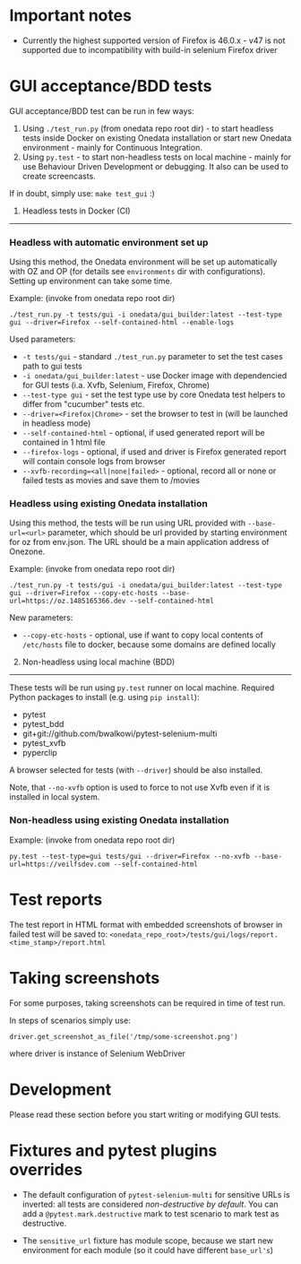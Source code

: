 Important notes
===============

- Currently the highest supported version of Firefox is 46.0.x - v47 is not supported due to incompatibility
with build-in selenium Firefox driver


GUI acceptance/BDD tests
========================

GUI acceptance/BDD test can be run in few ways:
1. Using ``./test_run.py`` (from onedata repo root dir) - to start headless tests inside Docker on existing Onedata
   installation or start new Onedata environment - mainly for Continuous Integration.
2. Using ``py.test`` - to start non-headless tests on local machine - mainly for use Behaviour Driven Development
   or debugging. It also can be used to create screencasts.

If in doubt, simply use: ``make test_gui`` :)

1. Headless tests in Docker (CI)
--------------------------------

### Headless with automatic environment set up

Using this method, the Onedata environment will be set up automatically with OZ and OP (for details see ``environments``
dir with configurations). Setting up environment can take some time.

Example: (invoke from onedata repo root dir)
```
./test_run.py -t tests/gui -i onedata/gui_builder:latest --test-type gui --driver=Firefox --self-contained-html --enable-logs
```

Used parameters:

* ``-t tests/gui`` - standard ``./test_run.py`` parameter to set the test cases path to gui tests
* ``-i onedata/gui_builder:latest`` - use Docker image with dependencied for GUI tests (i.a. Xvfb, Selenium, Firefox, Chrome)
* ``--test-type gui`` - set the test type use by core Onedata test helpers to differ from "cucumber" tests etc.
* ``--driver=<Firefox|Chrome>`` - set the browser to test in (will be launched in headless mode)
* ``--self-contained-html`` - optional, if used generated report will be contained in 1 html file
* ``--firefox-logs`` - optional, if used and driver is Firefox generated report will contain console logs from browser
* ``--xvfb-recording=<all|none|failed>`` - optional, record all or none or failed tests as movies and save them to <logdir>/movies

### Headless using existing Onedata installation

Using this method, the tests will be run using URL provided with ``--base-url=<url>`` parameter,
which should be url provided by starting environment for oz from env.json.
The URL should be a main application address of Onezone.

Example: (invoke from onedata repo root dir)
```
./test_run.py -t tests/gui -i onedata/gui_builder:latest --test-type gui --driver=Firefox --copy-etc-hosts --base-url=https://oz.1485165366.dev --self-contained-html
```

New parameters:

* ``--copy-etc-hosts`` - optional, use if want to copy local contents of ``/etc/hosts`` file to docker, because some domains are defined locally

2. Non-headless using local machine (BDD)
-----------------------------------------------------

These tests will be run using ``py.test`` runner on local machine.
Required Python packages to install (e.g. using ``pip install``):

* pytest
* pytest_bdd
* git+git://github.com/bwalkowi/pytest-selenium-multi
* pytest_xvfb
* pyperclip

A browser selected for tests (with ``--driver``) should be also installed.

Note, that ``--no-xvfb`` option is used to force to not use Xvfb even if it is installed in local system.

### Non-headless using existing Onedata installation

Example: (invoke from onedata repo root dir)
```
py.test --test-type=gui tests/gui --driver=Firefox --no-xvfb --base-url=https://veilfsdev.com --self-contained-html
```


Test reports
============

The test report in HTML format with embedded screenshots of browser in failed test will be saved to:
``<onedata_repo_root>/tests/gui/logs/report.<time_stamp>/report.html``


Taking screenshots
==================

For some purposes, taking screenshots can be required in time of test run.

In steps of scenarios simply use:
```
driver.get_screenshot_as_file('/tmp/some-screenshot.png')
```
where driver is instance of Selenium WebDriver

Development
===========

Please read these section before you start writing or modifying GUI tests.

Fixtures and pytest plugins overrides
=====================================

* The default configuration of ``pytest-selenium-multi`` for sensitive URLs is inverted:
all tests are considered *non-destructive by default*.
You can add a ``@pytest.mark.destructive`` mark to test scenario to mark test as destructive.

* The ``sensitive_url`` fixture has module scope, because we start new environment for each module
(so it could have different ``base_url's``)